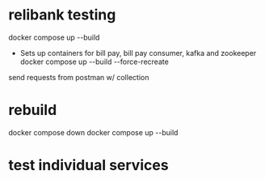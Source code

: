 # relibank testing

docker compose up --build
- Sets up containers for bill pay, bill pay consumer, kafka and zookeeper
docker compose up --build --force-recreate

send requests from postman w/ collection

# rebuild
docker compose down
docker compose up --build

# test individual services
<!-- docker build -t bill-pay-service:latest . -->
<!-- docker run -p 5000:5000 bill-pay-service:latest -->